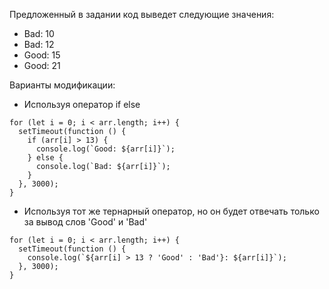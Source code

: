 Предложенный в задании код выведет следующие значения:

- Bad: 10
- Bad: 12
- Good: 15
- Good: 21

Варианты модификации:

- Используя оператор if else

```
for (let i = 0; i < arr.length; i++) {
  setTimeout(function () {
    if (arr[i] > 13) {
      console.log(`Good: ${arr[i]}`);
    } else {
      console.log(`Bad: ${arr[i]}`);
    }
  }, 3000);
}
```

- Используя тот же тернарный оператор, но он будет отвечать только за вывод слов 'Good' и 'Bad'

```
for (let i = 0; i < arr.length; i++) {
  setTimeout(function () {
    console.log(`${arr[i] > 13 ? 'Good' : 'Bad'}: ${arr[i]}`);
  }, 3000);
}
```
